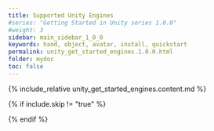 ```yaml
---
title: Supported Unity Engines
#series: "Getting Started in Unity series 1.0.0"
#weight: 3
sidebar: main_sidebar_1_0_0
keywords: hand, object, avatar, install, quickstart
permalink: unity_get_started_engines.1.0.0.html
folder: mydoc
toc: false
---
```


{% include_relative unity_get_started_engines.content.md %}

{% if include.skip != "true" %}
<!--{% include custom/series_acme_next.html %}-->
{% endif %}
